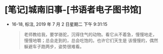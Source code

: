 # [笔记]城南旧事-[书语者电子图书馆]


-   16-18, 标注, 2019 年 7 月 2 日星期二 下午 9:31:15

    > 老师教给我，要学骆驼，沉得住气的动物。看它从不着急，慢慢地走，慢慢地嚼；总会走到的，总会吃饱的。也许它们天生是
    > 该慢慢的，偶然躲避车子跑两步，姿势很难看。

